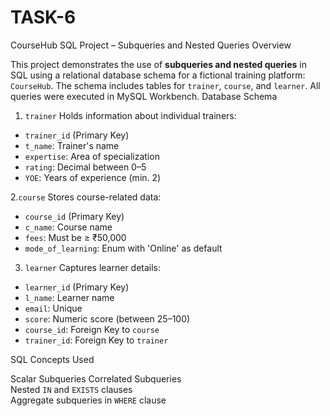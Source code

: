 # TASK-6
CourseHub SQL Project – Subqueries and Nested Queries
Overview

This project demonstrates the use of **subqueries and nested queries** in SQL using a relational database schema for a fictional training platform: `CourseHub`. The schema includes tables for `trainer`, `course`, and `learner`. All queries were executed in MySQL Workbench.
 Database Schema
1. `trainer`
Holds information about individual trainers:
- `trainer_id` (Primary Key)
- `t_name`: Trainer's name
- `expertise`: Area of specialization
- `rating`: Decimal between 0–5
- `YOE`: Years of experience (min. 2)

2.`course`
Stores course-related data:
- `course_id` (Primary Key)
- `c_name`: Course name
- `fees`: Must be ≥ ₹50,000
- `mode_of_learning`: Enum with 'Online' as default

3. `learner`
Captures learner details:
- `learner_id` (Primary Key)
- `l_name`: Learner name
- `email`: Unique
- `score`: Numeric score (between 25–100)
- `course_id`: Foreign Key to `course`
- `trainer_id`: Foreign Key to `trainer`

 SQL Concepts Used

Scalar Subqueries   Correlated Subqueries  
Nested `IN` and `EXISTS` clauses  
Aggregate subqueries in `WHERE` clause  


